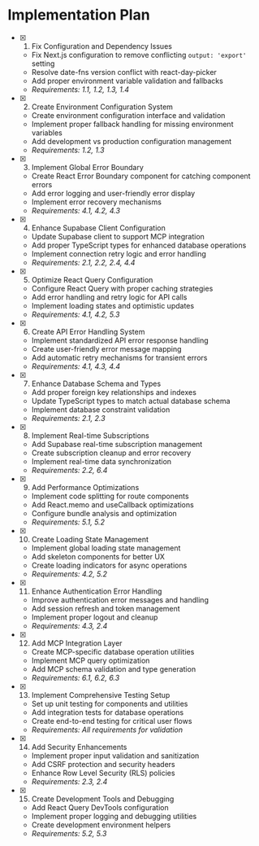 # Implementation Plan

- [x] 1. Fix Configuration and Dependency Issues





  - Fix Next.js configuration to remove conflicting `output: 'export'` setting
  - Resolve date-fns version conflict with react-day-picker
  - Add proper environment variable validation and fallbacks
  - _Requirements: 1.1, 1.2, 1.3, 1.4_

- [x] 2. Create Environment Configuration System





  - Create environment configuration interface and validation
  - Implement proper fallback handling for missing environment variables
  - Add development vs production configuration management
  - _Requirements: 1.2, 1.3_

- [x] 3. Implement Global Error Boundary





  - Create React Error Boundary component for catching component errors
  - Add error logging and user-friendly error display
  - Implement error recovery mechanisms
  - _Requirements: 4.1, 4.2, 4.3_

- [x] 4. Enhance Supabase Client Configuration





  - Update Supabase client to support MCP integration
  - Add proper TypeScript types for enhanced database operations
  - Implement connection retry logic and error handling
  - _Requirements: 2.1, 2.2, 2.4, 4.4_
- [x] 5. Optimize React Query Configuration

  - Configure React Query with proper caching strategies
  - Add error handling and retry logic for API calls
  - Implement loading states and optimistic updates
  - _Requirements: 4.1, 4.2, 5.3_

- [x] 6. Create API Error Handling System





  - Implement standardized API error response handling
  - Create user-friendly error message mapping
  - Add automatic retry mechanisms for transient errors
  - _Requirements: 4.1, 4.3, 4.4_

- [x] 7. Enhance Database Schema and Types





  - Add proper foreign key relationships and indexes
  - Update TypeScript types to match actual database schema
  - Implement database constraint validation
  - _Requirements: 2.1, 2.3_

- [x] 8. Implement Real-time Subscriptions





  - Add Supabase real-time subscription management
  - Create subscription cleanup and error recovery
  - Implement real-time data synchronization
  - _Requirements: 2.2, 6.4_

- [x] 9. Add Performance Optimizations





  - Implement code splitting for route components
  - Add React.memo and useCallback optimizations
  - Configure bundle analysis and optimization
  - _Requirements: 5.1, 5.2_

- [x] 10. Create Loading State Management





  - Implement global loading state management
  - Add skeleton components for better UX
  - Create loading indicators for async operations
  - _Requirements: 4.2, 5.2_

- [x] 11. Enhance Authentication Error Handling





  - Improve authentication error messages and handling
  - Add session refresh and token management
  - Implement proper logout and cleanup
  - _Requirements: 4.3, 2.4_

- [x] 12. Add MCP Integration Layer





  - Create MCP-specific database operation utilities
  - Implement MCP query optimization
  - Add MCP schema validation and type generation
  - _Requirements: 6.1, 6.2, 6.3_

- [x] 13. Implement Comprehensive Testing Setup





  - Set up unit testing for components and utilities
  - Add integration tests for database operations
  - Create end-to-end testing for critical user flows
  - _Requirements: All requirements for validation_

- [x] 14. Add Security Enhancements





  - Implement proper input validation and sanitization
  - Add CSRF protection and security headers
  - Enhance Row Level Security (RLS) policies
  - _Requirements: 2.3, 2.4_

- [x] 15. Create Development Tools and Debugging








  - Add React Query DevTools configuration
  - Implement proper logging
   and debugging utilities
  - Create development environment helpers
  - _Requirements: 5.2, 5.3_